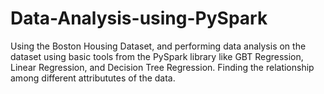 # Data-Analysis-using-PySpark

Using the Boston Housing Dataset, and performing data analysis on the dataset using basic tools from the PySpark library like GBT Regression, Linear Regression, and Decision Tree Regression.
Finding the relationship among different attribututes of the data.

